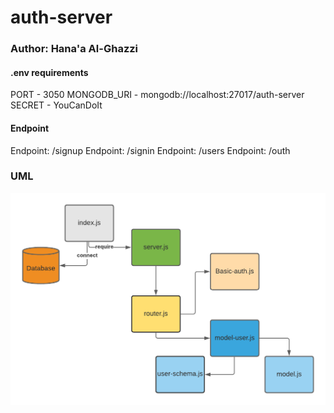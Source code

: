 # auth-server

### Author: Hana'a Al-Ghazzi


#### .env requirements
PORT - 3050
MONGODB_URI - mongodb://localhost:27017/auth-server
SECRET - YouCanDoIt

#### Endpoint
Endpoint: /signup
Endpoint: /signin
Endpoint: /users
Endpoint: /outh

### UML
![/](./assets/class11.png)
